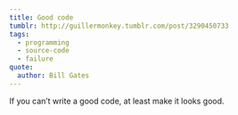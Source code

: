 ```yaml
---
title: Good code
tumblr: http://guillermonkey.tumblr.com/post/3290450733
tags:
  - programming
  - source-code
  - failure
quote:
  author: Bill Gates
---
```


If you can’t write a good code, at least make it looks good.
